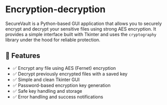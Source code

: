 # Encryption-decryption
SecureVault is a Python-based GUI application that allows you to securely encrypt and decrypt your sensitive files using strong AES encryption. It provides a simple interface built with Tkinter and uses the `cryptography` library under the hood for reliable protection.

## 🚀 Features

- ✅ Encrypt any file using AES (Fernet) encryption
- ✅ Decrypt previously encrypted files with a saved key  
- ✅ Simple and clean Tkinter GUI
- ✅ Password-based encryption key generation
- ✅ Safe key handling and storage
- ✅ Error handling and success notifications  
 
